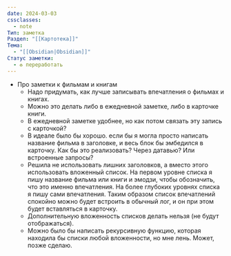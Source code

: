 ```yaml
---
date: 2024-03-03
cssclasses:
  - note
Тип: заметка
Раздел: "[[Картотека]]"
Тема:
  - "[[Obsidian|Obsidian]]"
Статус заметки:
  - ♻️ переработать
---
```



- Про заметки к фильмам и книгам
    - Надо придумать, как лучше записывать впечатления о фильмах и книгах.
    - Можно это делать либо в ежедневной заметке, либо в карточке книги.
    - В ежедневной заметке удобнее, но как потом связать эту запись с карточкой?
    - В идеале было бы хорошо. если бы я могла просто написать название фильма в заголовке, и весь блок бы эмбедился в карточку. Как бы это реализовать? Через датавью? Или встроенные запросы?
    - Решила не использовать лишних заголовков, а вместо этого использовать вложенный список. На первом уровне списка я пишу название фильма или книги и эмодзи, чтобы обозначить, что это именно впечатления. На более глубоких уровнях списка я пишу сами впечатления. Таким образом список впечатлений спокойно можно будет встроить в обычный лог, и он при этом будет вставляться в карточку.
    - Дополнительную вложенность списков делать нельзя (не будут отображаться).
    - Можно было бы написать рекурсивную функцию, которая находила бы списки любой вложенности, но мне лень. Может, позже сделаю.